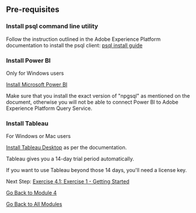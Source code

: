 ## Pre-requisites

### Install psql command line utility

Follow the instruction outlined in the Adobe Experience Platform documentation to install the psql client:
[psql install guide](https://www.adobe.io/apis/experienceplatform/home/services/query-service/query-service.html#!end-user/markdown/query-service/qs-clients-psql.md)

### Install Power BI

Only for Windows users

[Install Microsoft Power BI](https://www.adobe.io/apis/experienceplatform/home/services/query-service/query-service.html#!acpdr/end-user/markdown/query-service/qs-clients-powerbi.md)

Make sure that you install the exact version of "npgsql" as mentioned on the document, otherwise you will not be able to connect Power BI to Adobe Experience Platform Query Service.

### Install Tableau

For Windows or Mac users

[Install Tableau Desktop](https://www.adobe.io/apis/experienceplatform/home/services/query-service/query-service.html#!acpdr/end-user/markdown/query-service/qs-clients-tableau.md) as per the documentation.

Tableau gives you a 14-day trial period automatically.

If you want to use Tableau beyond those 14 days, you'll need a license key.

Next Step: [Exercise 4.1: Exercise 1 - Getting Started](./1-getting-started.md)

[Go Back to Module 4](../README.md)

[Go Back to All Modules](../../README.md)
